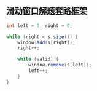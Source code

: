 
## [滑动窗口解题套路框架](https://labuladong.gitbook.io/algo/di-ling-zhang-bi-du-xi-lie/hua-dong-chuang-kou-ji-qiao)

```java
int left = 0, right = 0;

while (right < s.size()) {
    window.add(s[right]);
    right++;

    while (valid) {
        window.remove(s[left]);
        left++;
    }
}
```





